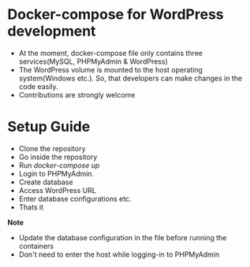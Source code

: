 # Docker-compose for WordPress development

 - At the moment, docker-compose file only contains three services(MySQL, PHPMyAdmin & WordPress)
 - The WordPress volume is mounted to the host operating system(Windows etc.). So, that developers can make changes in the code easily.
 - Contributions are strongly welcome

# Setup Guide
 - Clone the repository
 - Go inside the repository
 - Run *docker-compose up*
 - Login to PHPMyAdmin.
 - Create database
 - Access WordPress URL
 - Enter database configurations etc.
 - Thats it

**Note**

 - Update the database configuration in the file before running the containers
 - Don't need to enter the host while logging-in to PHPMyAdmin


